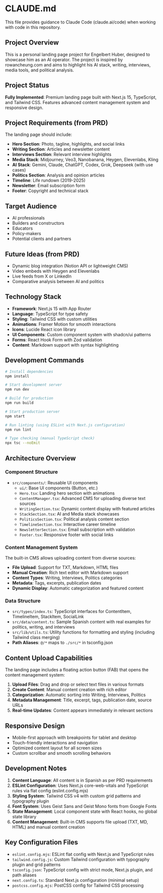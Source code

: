 # CLAUDE.md

This file provides guidance to Claude Code (claude.ai/code) when working with code in this repository.

## Project Overview

This is a personal landing page project for Engelbert Huber, designed to showcase him as an AI operator. The project is inspired by rowancheung.com and aims to highlight his AI stack, writing, interviews, media tools, and political analysis.

## Project Status

**Fully Implemented**: Premium landing page built with Next.js 15, TypeScript, and Tailwind CSS. Features advanced content management system and responsive design.

## Project Requirements (from PRD)

The landing page should include:

- **Hero Section**: Photo, tagline, highlights, and social links
- **Writing Section**: Articles and newsletter content
- **Interviews Section**: Relevant interview highlights
- **Media Stack**: Midjourney, Veo3, Nanobanana, Heygen, Elevenlabs, Kling
- **AI Stack**: Gemini, Claude, ChatGPT, Codex, Grok, Deepseek (with use cases)
- **Politics Section**: Analysis and opinion articles
- **Timeline**: Life rundown (2019-2025)
- **Newsletter**: Email subscription form
- **Footer**: Copyright and technical stack

## Target Audience

- AI professionals
- Builders and constructors
- Educators
- Policy-makers
- Potential clients and partners

## Future Ideas (from PRD)

- Dynamic blog integration (Notion API or lightweight CMS)
- Video embeds with Heygen and Elevenlabs
- Live feeds from X or LinkedIn
- Comparative analysis between AI and politics

## Technology Stack

- **Framework**: Next.js 15 with App Router
- **Language**: TypeScript for type safety
- **Styling**: Tailwind CSS with custom utilities
- **Animations**: Framer Motion for smooth interactions
- **Icons**: Lucide React icon library
- **UI Components**: Custom component system with shadcn/ui patterns
- **Forms**: React Hook Form with Zod validation
- **Content**: Markdown support with syntax highlighting

## Development Commands

```bash
# Install dependencies
npm install

# Start development server
npm run dev

# Build for production
npm run build

# Start production server
npm start

# Run linting (using ESLint with Next.js configuration)
npm run lint

# Type checking (manual TypeScript check)
npx tsc --noEmit
```

## Architecture Overview

### Component Structure

- `src/components/`: Reusable UI components
  - `ui/`: Base UI components (Button, etc.)
  - `Hero.tsx`: Landing hero section with animations
  - `ContentManager.tsx`: Advanced CMS for uploading diverse text sources
  - `WritingSection.tsx`: Dynamic content display with featured articles
  - `StackSection.tsx`: AI and Media stack showcases
  - `PoliticsSection.tsx`: Political analysis content section
  - `TimelineSection.tsx`: Interactive career timeline
  - `NewsletterSection.tsx`: Email subscription with validation
  - `Footer.tsx`: Responsive footer with social links

### Content Management System

The built-in CMS allows uploading content from diverse sources:

- **File Upload**: Support for TXT, Markdown, HTML files
- **Manual Creation**: Rich text editor with Markdown support
- **Content Types**: Writing, Interviews, Politics categories
- **Metadata**: Tags, excerpts, publication dates
- **Dynamic Display**: Automatic categorization and featured content

### Data Structure

- `src/types/index.ts`: TypeScript interfaces for ContentItem, TimelineItem, StackItem, SocialLink
- `src/data/content.ts`: Sample Spanish content with real examples for politics, writing, and interviews
- `src/lib/utils.ts`: Utility functions for formatting and styling (including Tailwind class merging)
- **Path Aliases**: `@/*` maps to `./src/*` in tsconfig.json

## Content Upload Capabilities

The landing page includes a floating action button (FAB) that opens the content management system:

1. **Upload Files**: Drag and drop or select text files in various formats
2. **Create Content**: Manual content creation with rich editor
3. **Categorization**: Automatic sorting into Writing, Interviews, Politics
4. **Metadata Management**: Title, excerpt, tags, publication date, source URLs
5. **Real-time Updates**: Content appears immediately in relevant sections

## Responsive Design

- Mobile-first approach with breakpoints for tablet and desktop
- Touch-friendly interactions and navigation
- Optimized content layout for all screen sizes
- Custom scrollbar and smooth scrolling behaviors

## Development Notes

1. **Content Language**: All content is in Spanish as per PRD requirements
2. **ESLint Configuration**: Uses Next.js core-web-vitals and TypeScript rules via flat config (eslint.config.mjs)
3. **Styling System**: Tailwind CSS v4 with custom grid patterns and typography plugin
4. **Font System**: Uses Geist Sans and Geist Mono fonts from Google Fonts
5. **State Management**: Local component state with React hooks, no global state library
6. **Content Management**: Built-in CMS supports file upload (TXT, MD, HTML) and manual content creation

## Key Configuration Files

- `eslint.config.mjs`: ESLint flat config with Next.js and TypeScript rules
- `tailwind.config.js`: Custom Tailwind configuration with typography plugin and grid patterns
- `tsconfig.json`: TypeScript config with strict mode, Next.js plugin, and path aliases
- `next.config.ts`: Standard Next.js configuration (minimal setup)
- `postcss.config.mjs`: PostCSS config for Tailwind CSS processing